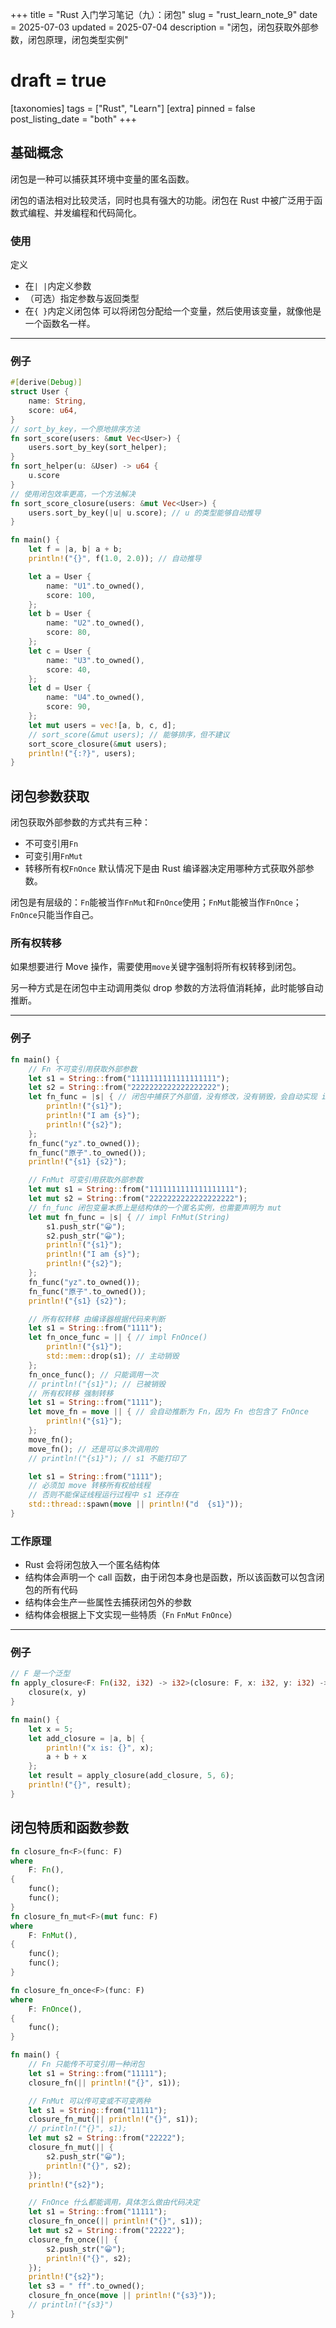 +++
title = "Rust 入门学习笔记（九）：闭包"
slug = "rust_learn_note_9"
date = 2025-07-03
updated = 2025-07-04
description = "闭包，闭包获取外部参数，闭包原理，闭包类型实例"
# draft = true
[taxonomies]
tags = ["Rust", "Learn"]
[extra]
pinned = false
post_listing_date = "both"
+++

## 基础概念
闭包是一种可以捕获其环境中变量的匿名函数。

闭包的语法相对比较灵活，同时也具有强大的功能。闭包在 Rust 中被广泛用于函数式编程、并发编程和代码简化。

### 使用
定义
- 在`| |`内定义参数
- （可选）指定参数与返回类型
- 在`{ }`内定义闭包体
可以将闭包分配给一个变量，然后使用该变量，就像他是一个函数名一样。

***
### 例子
```rust
#[derive(Debug)]
struct User {
    name: String,
    score: u64,
}
// sort_by_key，一个原地排序方法
fn sort_score(users: &mut Vec<User>) {
    users.sort_by_key(sort_helper);
}
fn sort_helper(u: &User) -> u64 {
    u.score
}
// 使用闭包效率更高，一个方法解决
fn sort_score_closure(users: &mut Vec<User>) {
    users.sort_by_key(|u| u.score); // u 的类型能够自动推导
}

fn main() {
    let f = |a, b| a + b;
    println!("{}", f(1.0, 2.0)); // 自动推导

    let a = User {
        name: "U1".to_owned(),
        score: 100,
    };
    let b = User {
        name: "U2".to_owned(),
        score: 80,
    };
    let c = User {
        name: "U3".to_owned(),
        score: 40,
    };
    let d = User {
        name: "U4".to_owned(),
        score: 90,
    };
    let mut users = vec![a, b, c, d];
    // sort_score(&mut users); // 能够排序，但不建议
    sort_score_closure(&mut users);
    println!("{:?}", users);
}
```

## 闭包参数获取
闭包获取外部参数的方式共有三种：
- 不可变引用`Fn`
- 可变引用`FnMut`
- 转移所有权`FnOnce`
默认情况下是由 Rust 编译器决定用哪种方式获取外部参数。

闭包是有层级的：`Fn`能被当作`FnMut`和`FnOnce`使用；`FnMut`能被当作`FnOnce`；`FnOnce`只能当作自己。

### 所有权转移
如果想要进行 Move 操作，需要使用`move`关键字强制将所有权转移到闭包。

另一种方式是在闭包中主动调用类似 drop 参数的方法将值消耗掉，此时能够自动推断。

***
### 例子
```rust
fn main() {
    // Fn 不可变引用获取外部参数
    let s1 = String::from("1111111111111111111");
    let s2 = String::from("2222222222222222222");
    let fn_func = |s| { // 闭包中捕获了外部值，没有修改，没有销毁，会自动实现 impl Fn(String)
        println!("{s1}");
        println!("I am {s}");
        println!("{s2}");
    };
    fn_func("yz".to_owned());
    fn_func("原子".to_owned());
    println!("{s1} {s2}");

    // FnMut 可变引用获取外部参数
    let mut s1 = String::from("1111111111111111111");
    let mut s2 = String::from("2222222222222222222");
    // fn_func 闭包变量本质上是结构体的一个匿名实例，也需要声明为 mut
    let mut fn_func = |s| { // impl FnMut(String)
        s1.push_str("😀");
        s2.push_str("😀");
        println!("{s1}");
        println!("I am {s}");
        println!("{s2}");
    };
    fn_func("yz".to_owned());
    fn_func("原子".to_owned());
    println!("{s1} {s2}");

    // 所有权转移 由编译器根据代码来判断
    let s1 = String::from("1111");
    let fn_once_func = || { // impl FnOnce()
        println!("{s1}");
        std::mem::drop(s1); // 主动销毁
    };
    fn_once_func(); // 只能调用一次
    // println!("{s1}"); // 已被销毁
    // 所有权转移 强制转移
    let s1 = String::from("1111");
    let move_fn = move || { // 会自动推断为 Fn，因为 Fn 也包含了 FnOnce
        println!("{s1}");
    };
    move_fn();
    move_fn(); // 还是可以多次调用的
    // println!("{s1}"); // s1 不能打印了

    let s1 = String::from("1111");
    // 必须加 move 转移所有权给线程
    // 否则不能保证线程运行过程中 s1 还存在
    std::thread::spawn(move || println!("d  {s1}"));
}
```

### 工作原理
- Rust 会将闭包放入一个匿名结构体
- 结构体会声明一个 call 函数，由于闭包本身也是函数，所以该函数可以包含闭包的所有代码
- 结构体会生产一些属性去捕获闭包外的参数
- 结构体会根据上下文实现一些特质（`Fn` `FnMut` `FnOnce`）

***
### 例子
```rust
// F 是一个泛型
fn apply_closure<F: Fn(i32, i32) -> i32>(closure: F, x: i32, y: i32) -> i32 {
    closure(x, y)
}

fn main() {
    let x = 5;
    let add_closure = |a, b| {
        println!("x is: {}", x);
        a + b + x
    };
    let result = apply_closure(add_closure, 5, 6);
    println!("{}", result);
}
```

## 闭包特质和函数参数
```rust
fn closure_fn<F>(func: F)
where
    F: Fn(),
{
    func();
    func();
}
fn closure_fn_mut<F>(mut func: F)
where
    F: FnMut(),
{
    func();
    func();
}

fn closure_fn_once<F>(func: F)
where
    F: FnOnce(),
{
    func();
}

fn main() {
    // Fn 只能传不可变引用一种闭包
    let s1 = String::from("11111");
    closure_fn(|| println!("{}", s1));

    // FnMut 可以传可变或不可变两种
    let s1 = String::from("11111");
    closure_fn_mut(|| println!("{}", s1));
    // println!("{}", s1);
    let mut s2 = String::from("22222");
    closure_fn_mut(|| {
        s2.push_str("😀");
        println!("{}", s2);
    });
    println!("{s2}");

    // FnOnce 什么都能调用，具体怎么做由代码决定
    let s1 = String::from("11111");
    closure_fn_once(|| println!("{}", s1));
    let mut s2 = String::from("22222");
    closure_fn_once(|| {
        s2.push_str("😀");
        println!("{}", s2);
    });
    println!("{s2}");
    let s3 = " ff".to_owned();
    closure_fn_once(move || println!("{s3}"));
    // println!("{s3}")
}
```
